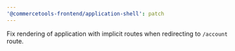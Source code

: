 ```yaml
---
'@commercetools-frontend/application-shell': patch
---
```


Fix rendering of application with implicit routes when redirecting to `/account` route.
